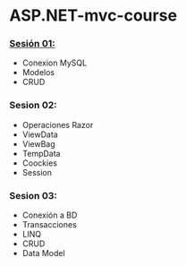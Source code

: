 # ASP.NET-mvc-course
### [Sesión 01:](https://github.com/Keny4747/ASP.NET-mvc-course/tree/main/Sesion%2001)
- Conexion MySQL
- Modelos
- CRUD
### Sesion 02:
- Operaciones Razor
- ViewData
- ViewBag
- TempData
- Coockies
- Session
### Sesion 03:
- Conexión a BD
- Transacciones
- LINQ
- CRUD
- Data Model
